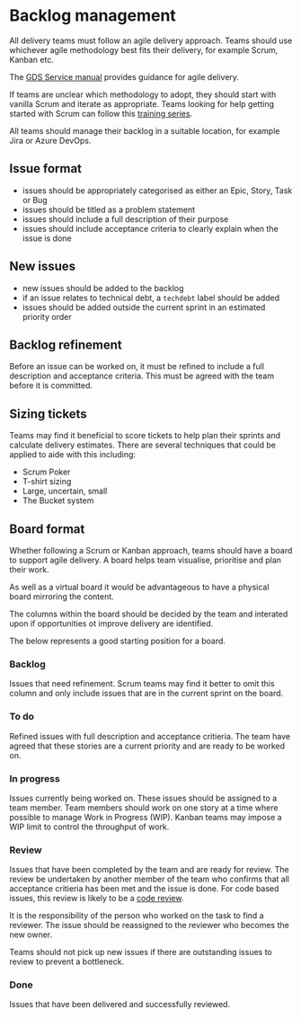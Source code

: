 # Backlog management
All delivery teams must follow an agile delivery approach.  Teams should use whichever agile methodology best fits their delivery, for example Scrum, Kanban etc.

The [GDS Service manual](https://www.gov.uk/service-manual/agile-delivery) provides guidance for agile delivery.  

If teams are unclear which methodology to adopt, they should start with vanilla Scrum and iterate as appropriate.  Teams looking for help getting started with Scrum can follow this [training series](http://scrumtrainingseries.com).

All teams should manage their backlog in a suitable location, for example Jira or Azure DevOps. 

## Issue format
- issues should be appropriately categorised as either an Epic, Story, Task or Bug
- issues should be titled as a problem statement
- issues should include a full description of their purpose
- issues should include acceptance criteria to clearly explain when the issue is done

## New issues
- new issues should be added to the backlog
- if an issue relates to technical debt, a `techdebt` label should be added
- issues should be added outside the current sprint in an estimated priority order

## Backlog refinement
Before an issue can be worked on, it must be refined to include a full description and acceptance criteria.  This must be agreed with the team before it is committed.

## Sizing tickets
Teams may find it beneficial to score tickets to help plan their sprints and calculate delivery estimates.  There are several techniques that could be applied to aide with this including:
- Scrum Poker
- T-shirt sizing
- Large, uncertain, small
- The Bucket system

## Board format
Whether following a Scrum or Kanban approach, teams should have a board to support agile delivery.  A board helps team visualise, prioritise and plan their work.  

As well as a virtual board it would be advantageous to have a physical board mirroring the content.  

The columns within the board should be decided by the team and interated upon if opportunities ot improve delivery are identified.  

The below represents a good starting position for a board.

### Backlog
Issues that need refinement.  Scrum teams may find it better to omit this column and only include issues that are in the current sprint on the board.

### To do 
Refined issues with full description and acceptance critieria.  The team have agreed that these stories are a current priority and are ready to be worked on.

### In progress
Issues currently being worked on.  These issues should be assigned to a team member.  Team members should work on one story at a time where possible to manage Work in Progress (WIP).  Kanban teams may impose a WIP limit to control the throughput of work.

### Review
Issues that have been completed by the team and are ready for review.  The review be undertaken by another member of the team who confirms that all acceptance critieria has been met and the issue is done.  For code based issues, this review is likely to be a [code review](/docs/code-review.md).

It is the responsibility of the person who worked on the task to find a reviewer.  The issue should be reassigned to the reviewer who becomes the new owner.

Teams should not pick up new issues if there are outstanding issues to review to prevent a bottleneck.

### Done
Issues that have been delivered and successfully reviewed.
